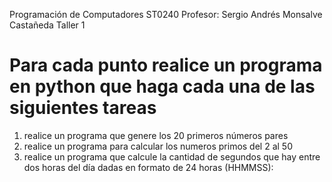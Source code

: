 Programación de Computadores
ST0240
Profesor: Sergio Andrés Monsalve Castañeda
Taller 1 


# Para cada punto realice un programa en python que haga cada una de las siguientes tareas

1. realice un programa que genere los 20 primeros números pares
1. realice un programa para calcular los numeros primos del 2 al 50
1. realice un programa que calcule la cantidad de segundos que hay entre dos horas del día dadas en formato de 24 horas (HHMMSS): 

